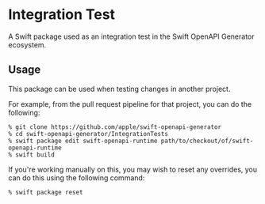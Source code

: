 # Integration Test

A Swift package used as an integration test in the Swift OpenAPI Generator ecosystem.

## Usage

This package can be used when testing changes in another project. 

For example, from the pull request pipeline for that project, you can do the following:

```console
% git clone https://github.com/apple/swift-openapi-generator
% cd swift-openapi-generator/IntegrationTests
% swift package edit swift-openapi-runtime path/to/checkout/of/swift-openapi-runtime
% swift build
```

If you're working manually on this, you may wish to reset any overrides, you
can do this using the following command:

```console
% swift package reset
```

